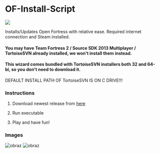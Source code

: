 # OF-Install-Script
![](https://openfortress.fun/media/logo.svg)

Installs/Updates Open Fortress with relative ease. Required internet connection and Steam installed.
#### You may have Team Fortress 2 / Source SDK 2013 Multiplayer / TortoiseSVN already installed, we won't install them instead.
#### This wizard comes bundled with TortoiseSVN installers both 32 and 64-bi, so you don't need to download it. 
DEFAULT INSTALL PATH OF TortoiseSVN IS ON C DRIVE!!!

### Instructions

1. Download newest release from [here](https://github.com/Eric00x/OF-Wizard/releases)

2. Run executable

3. Play and have fun!

### Images

![obraz](https://user-images.githubusercontent.com/35605833/103811717-a4ae5080-505d-11eb-99eb-02d30e9599ec.png)
![obraz](https://user-images.githubusercontent.com/35605833/103811680-96603480-505d-11eb-94e2-c264b5db4797.png)
